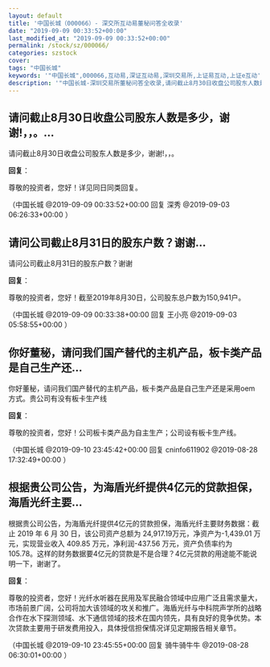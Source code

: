 ```yaml
---
layout: default
title: '中国长城（000066）- 深交所互动易董秘问答全收录'
date: "2019-09-09 00:33:52+00:00"
last_modified_at: "2019-09-09 00:33:52+00:00"
permalink: /stock/sz/000066/
categories: szstock
cover: 
tags: "中国长城"
keywords: '"中国长城",000066,互动易,深证互动易,深圳交易所,上证易互动,上证e互动'
description: '"中国长城-深圳交易所董秘问答全收录,请问截止8月30日收盘公司股东人数是多少，谢谢!，，。"'
---
```


## 请问截止8月30日收盘公司股东人数是多少，谢谢!，，。...

请问截止8月30日收盘公司股东人数是多少，谢谢!，，。

**回复**：

尊敬的投资者，您好！详见同日同类回复。 

（中国长城  @2019-09-09 00:33:52+00:00 回复 深秀  @2019-09-03 06:26:33+00:00 ）

## 请问公司截止8月31日的股东户数？谢谢...

请问公司截止8月31日的股东户数？谢谢

**回复**：

尊敬的投资者，您好！截至2019年8月30日，公司股东总户数为150,941户。 

（中国长城  @2019-09-09 00:33:38+00:00 回复 王小亮  @2019-09-03 05:58:55+00:00 ）

## 你好董秘，请问我们国产替代的主机产品，板卡类产品是自己生产还...

你好董秘，请问我们国产替代的主机产品，板卡类产品是自己生产还是采用oem方式。贵公司有没有板卡生产线

**回复**：

尊敬的投资者，您好！公司板卡类产品为自主生产；公司设有板卡生产线。 

（中国长城  @2019-09-10 23:45:42+00:00 回复 cninfo611902  @2019-08-28 17:32:49+00:00 ）

## 根据贵公司公告，为海盾光纤提供4亿元的贷款担保，海盾光纤主要...

根据贵公司公告，为海盾光纤提供4亿元的贷款担保，海盾光纤主要财务数据：截止 2019 年 6 月 30 日，该公司资产总额为 24,917.19万元，净资产为-1,439.01 万元，实现营业收入 409.85 万元，净利润-437.56 万元，资产负债率约为 105.78。这样的财务数据要4亿元的贷款是不是合理？4亿元贷款的用途能不能说明一下，谢谢了。

**回复**：

尊敬的投资者，您好！光纤水听器在民用及军民融合领域中应用广泛且需求量大，市场前景广阔，公司将加大该领域的攻关和推广。海盾光纤与中科院声学所的战略合作在水下探测领域、水下通信领域的技术在国内领先，具有良好的竞争优势。本次贷款主要用于研发费用投入，具体授信担保情况详见定期报告相关章节。 

（中国长城  @2019-09-10 23:45:55+00:00 回复 骑牛骑牛牛  @2019-08-28 06:30:01+00:00 ）

